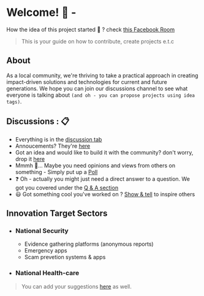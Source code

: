 
<!--

**Here are some ideas to get you started:**

🙋‍♀️ A short introduction - what is your organization all about?
🌈 Contribution guidelines - how can the community get involved?
👩‍💻 Useful resources - where can the community find your docs? Is there anything else the community should know?
🍿 Fun facts - what does your team eat for breakfast?
🧙 Remember, you can do mighty things with the power of [Markdown](https://docs.github.com/github/writing-on-github/getting-started-with-writing-and-formatting-on-github/basic-writing-and-formatting-syntax)
-->

# Welcome! :tada: - 
How the idea of this project started :thinking: ? check [this Facebook Room](https://web.facebook.com/100008372148032/videos/491711999358531/)

> This is your guide on how to contribute, create projects e.t.c

## About
As a local community, we're thriving to take a practical approach in creating impact-driven solutions and technologies for current and future generations. We hope you can join our discussions channel to see what everyone is talking about `(and oh - you can propose projects using idea tags)`. 

## Discussions : 📋
- Everything is in the [discussion tab](https://github.com/Meta-DevC-Lusaka-Community-Projects/guide/discussions/)
- Annoucements? They're [here](https://github.com/Meta-DevC-Lusaka-Community-Projects/guide/discussions/categories/announcements)
- Got an idea and would like to build it with the community? don't worry, drop it [here](https://github.com/Meta-DevC-Lusaka-Community-Projects/guide/discussions/categories/ideas-projects)
- Mmmh :thinking:... Maybe you need opinions and views from others on something - Simply put up a [Poll](https://github.com/Meta-DevC-Lusaka-Community-Projects/guide/discussions/categories/polls)
-  :question: Oh - actually you might just need a direct answer to a question. We got you covered under the [Q & A section](https://github.com/Meta-DevC-Lusaka-Community-Projects/guide/discussions/categories/q-a)
- :smiley: Got something cool you've worked on ? [Show & tell](https://github.com/Meta-DevC-Lusaka-Community-Projects/guide/discussions/categories/show-and-tell) to inspire others

## Innovation Target Sectors 
- ### National Security
  - Evidence gathering platforms (anonymous reports)
  - Emergency apps
  - Scam prevetion systems & apps
- ### National Health-care


> You can add your suggestions [here](https://github.com/Meta-DevC-Lusaka-Community-Projects/guide/discussions/categories/ideas-projects) as well.

